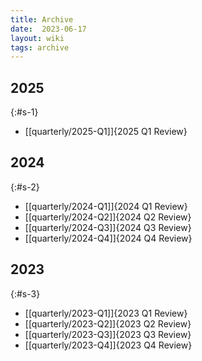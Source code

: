 ```yaml
---
title: Archive
date:  2023-06-17
layout: wiki
tags: archive
---
```


## 2025
{:#s-1}
* [[quarterly/2025-Q1]]{2025 Q1 Review}

## 2024
{:#s-2}

* [[quarterly/2024-Q1]]{2024 Q1 Review}
* [[quarterly/2024-Q2]]{2024 Q2 Review}
* [[quarterly/2024-Q3]]{2024 Q3 Review}
* [[quarterly/2024-Q4]]{2024 Q4 Review}

## 2023
{:#s-3}

* [[quarterly/2023-Q1]]{2023 Q1 Review}
* [[quarterly/2023-Q2]]{2023 Q2 Review}
* [[quarterly/2023-Q3]]{2023 Q3 Review}
* [[quarterly/2023-Q4]]{2023 Q4 Review}


